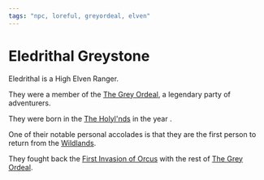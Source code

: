 ```yaml
---
tags: "npc, loreful, greyordeal, elven"
---
```


# Eledrithal Greystone

Eledrithal is a High Elven Ranger. 

They were a member of the [The Grey Ordeal](..\..\..\..\..\..\Notes%20on%20the%20Multiverse\Inner\Alaturmen\About%20People\World%20Wide%20Happenings\Worldknown%20Groups\The%20Grey%20Ordeal.md), a legendary party of adventurers. 

They were born in the [The Holyl'nds](..\..\..\..\..\..\Notes%20on%20the%20Multiverse\Inner\Alaturmen\Places\Northwestern%20Central\The%20Holyl'nds.md) in the year . 

One of their notable personal accolades is that they are the first person to return from the [Wildlands](..\..\..\..\..\..\Notes%20on%20the%20Multiverse\Outer\Wildlands.md). 

They fought back the [First Invasion of Orcus](..\..\..\..\..\..\Notes%20on%20the%20Multiverse\Inner\Alaturmen\About%20People\Nations\Lands%20of%20Tetrimoc\Local%20Lore\First%20Invasion%20of%20Orcus.md) with the rest of [The Grey Ordeal](..\..\..\..\..\..\Notes%20on%20the%20Multiverse\Inner\Alaturmen\About%20People\World%20Wide%20Happenings\Worldknown%20Groups\The%20Grey%20Ordeal.md).
